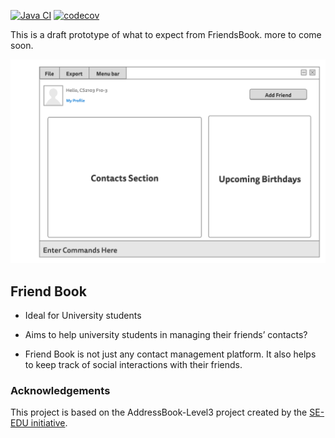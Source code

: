 [![Java CI](https://github.com/AY2122S1-CS2103-F10-3/tp/actions/workflows/gradle.yml/badge.svg)](https://github.com/AY2122S1-CS2103-F10-3/tp/actions/workflows/gradle.yml)
[![codecov](https://codecov.io/gh/AY2122S1-CS2103-F10-3/tp/branch/master/graph/badge.svg?token=FYK9IG36EO)](https://codecov.io/gh/AY2122S1-CS2103-F10-3/tp)

This is a draft prototype of what to expect from FriendsBook.
more to come soon. 

![Ui](docs/images/Ui.png)

## Friend Book

* Ideal for University students

* Aims to help university students in managing their friends’ contacts?

* Friend Book is not just any contact management platform. It also helps
 to keep track of social interactions with their friends.

### Acknowledgements
This project is based on the AddressBook-Level3 project created by the [SE-EDU initiative](https://se-education.org).
